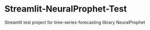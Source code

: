 # Streamlit-NeuralProphet-Test
Streamlit test project for time-series-forecasting library NeuralProphet
